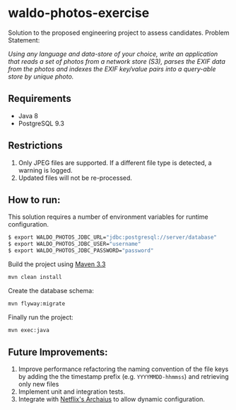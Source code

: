 # waldo-photos-exercise

Solution to the proposed engineering project to assess candidates. Problem Statement:

*Using any language and data-store of your choice, write an application that reads a set of photos from a network store (S3), 
parses the EXIF data from the photos and indexes the EXIF key/value pairs into a query-able store by unique photo.*

## Requirements

* Java 8
* PostgreSQL 9.3 

## Restrictions

1. Only JPEG files are supported. If a different file type is detected, a warning is logged.
2. Updated files will not be re-processed.
 
## How to run:

This solution requires a number of environment variables for runtime configuration. 

```sh
$ export WALDO_PHOTOS_JDBC_URL="jdbc:postgresql://server/database"
$ export WALDO_PHOTOS_JDBC_USER="username"
$ export WALDO_PHOTOS_JDBC_PASSWORD="password"
```

Build the project using [Maven 3.3](https://maven.apache.org/)
```sh
mvn clean install 
```

Create the database schema:
```sh
mvn flyway:migrate 
```

Finally run the project:
```sh
mvn exec:java
```

## Future Improvements:

1. Improve performance refactoring the naming convention of the file keys by adding the the timestamp prefix (e.g. `YYYYMMDD-hhmmss`) and retrieving only new files
2. Implement unit and integration tests.
3. Integrate with [Netflix's Archaius](https://github.com/Netflix/archaius) to allow dynamic configuration.
